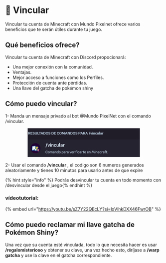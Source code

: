 # 🔗 Vincular

Vincular tu cuenta de Minecraft con Mundo Pixelnet ofrece varios beneficios que te serán útiles durante tu juego.

## Qué beneficios ofrece?

Vincular tu cuenta de Minecraft con Discord propocionará:
* Una mejor conexión con la comunidad.
* Ventajas.
* Mejor acceso a funciones como los Perfiles.
* Protección de cuenta ante pérdidas.
* Una llave del gatcha de pokémon shiny

## Cómo puedo vincular?

1- Manda un mensaje privado al bot @Mundo PixelNet con el comando /vincular.

<div style="text-align: center">
<img src="../images/informacion/vincular/vincular1.png">
</div>

2- Usar el comando **/vincular <tucodigo>**, el codigo son 6 numeros generados aleatoriamente y tienes 10 minutos para usarlo antes de que expire

{% hint style="info" %} Podrás desvincular tu cuenta en todo momento con /desvincular desde el juego{% endhint %}

### vídeotutorial:

{% embed url="https://youtu.be/sZ7Y22QEcLY?si=lxVlhkDXX46FwrOB" %}

## Cómo puedo reclamar mi llave gatcha de Pokémon Shiny?

Una vez que su cuenta esté vinculada, todo lo que necesita hacer es usar **/regalomisterioso** y obtener su clave, una vez hecho esto, diríjase a **/warp gatcha** y use la clave en el gatcha correspondiente.
